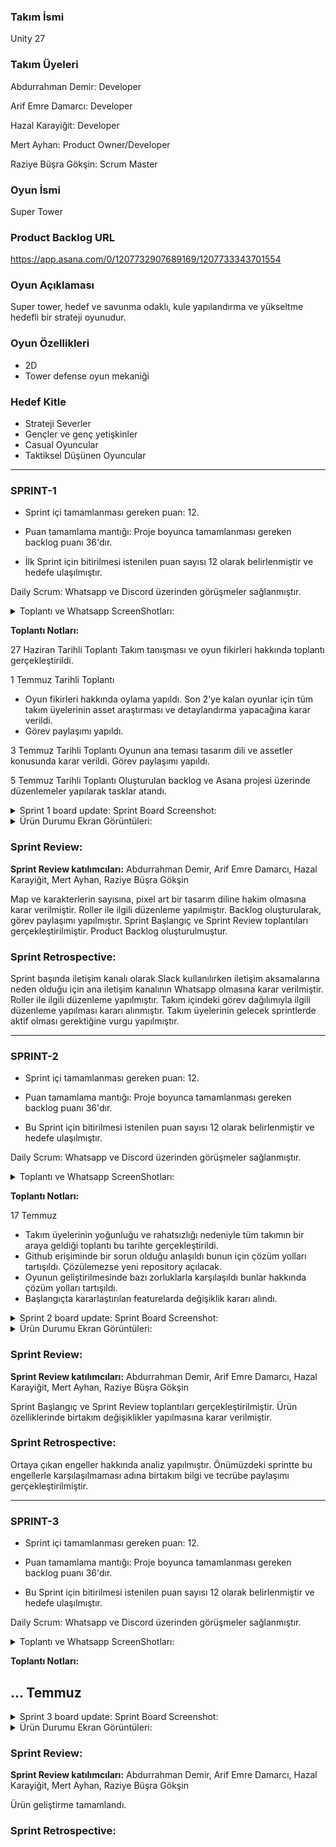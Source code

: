 ### **Takım İsmi** 

Unity 27


### **Takım Üyeleri**

Abdurrahman Demir: Developer

Arif Emre Damarcı: Developer

Hazal Karayiğit: Developer 

Mert Ayhan: Product Owner/Developer

Raziye Büşra Gökşin:  Scrum Master


### **Oyun İsmi**

Super Tower

### **Product Backlog URL**

https://app.asana.com/0/1207732907689169/1207733343701554

### **Oyun Açıklaması**

Super tower, hedef ve savunma odaklı, kule yapılandırma ve yükseltme hedefli bir strateji oyunudur. 

### **Oyun Özellikleri**
- 2D
- Tower defense oyun mekaniği


### **Hedef Kitle**
- Strateji Severler
- Gençler ve genç yetişkinler
- Casual Oyuncular
- Taktiksel Düşünen Oyuncular

--------------------------------------------------------------------------

### **SPRINT-1**

- Sprint içi tamamlanması gereken puan: 12.

- Puan tamamlama mantığı: Proje boyunca tamamlanması gereken backlog puanı 36'dır. 

- İlk Sprint için bitirilmesi istenilen puan sayısı 12 olarak belirlenmiştir ve hedefe ulaşılmıştır.


Daily Scrum: Whatsapp ve Discord üzerinden görüşmeler sağlanmıştır. 


<details>
  <summary> Toplantı ve Whatsapp ScreenShotları: </summary>
  

<img width="650" alt="Ekran Resmi 2024-07-09 20 58 21" src="https://github.com/AbdurrahmanDemir/Bootcamp27/assets/173726397/1f5c3dd0-c1e0-460c-a4ac-6d3d4690c0f3">

<img width="643" alt="Ekran Resmi 2024-07-09 20 58 07" src="https://github.com/AbdurrahmanDemir/Bootcamp27/assets/173726397/46ea6e7f-6719-4dcf-a44c-df3595b6f941">

<img width="643" alt="Ekran Resmi 2024-07-09 20 58 07" src="https://github.com/AbdurrahmanDemir/Bootcamp27/assets/173726397/7fd44f95-6c73-4d6f-8607-8d4c23bd36ae">

</details>


**Toplantı Notları:**

27 Haziran Tarihli Toplantı 
Takım tanışması ve oyun fikirleri hakkında toplantı gerçekleştirildi. 

1 Temmuz Tarihli Toplantı
- Oyun fikirleri hakkında oylama yapıldı. Son 2’ye kalan oyunlar için tüm takım üyelerinin asset araştırması ve detaylandırma yapacağına karar verildi. 
- Görev paylaşımı yapıldı.


3 Temmuz Tarihli Toplantı
Oyunun ana teması tasarım dili ve assetler konusunda karar verildi. Görev paylaşımı yapıldı. 

5 Temmuz Tarihli Toplantı
Oluşturulan backlog ve Asana projesi üzerinde düzenlemeler yapılarak tasklar atandı. 




<details>
  <summary> Sprint 1 board update: Sprint Board Screenshot: </summary>

<img width="1200" alt="Ekran Resmi 2024-07-07 14 31 35" src="https://github.com/AbdurrahmanDemir/Bootcamp27/assets/173726397/fcc2af69-5db8-4ebc-a53b-1844fb3c10f7">

</details>

<details>
  <summary> Ürün Durumu Ekran Görüntüleri:  </summary>

![db4cf23c-5c9b-4902-8583-72e54f73b75d](https://github.com/AbdurrahmanDemir/Bootcamp27/assets/173726397/42d4c028-757e-4686-b2ee-2e5eed387a60)

</details>


### **Sprint Review:**

**Sprint Review katılımcıları:** Abdurrahman Demir, Arif Emre Damarcı, Hazal Karayiğit, Mert Ayhan, Raziye Büşra Gökşin


Map ve karakterlerin sayısına, pixel art bir tasarım diline hakim olmasına karar verilmiştir.
Roller ile ilgili düzenleme yapılmıştır.
Backlog oluşturularak, görev paylaşımı yapılmıştır.
Sprint Başlangıç ve Sprint Review toplantıları gerçekleştirilmiştir.
Product Backlog oluşturulmuştur.

### **Sprint Retrospective:**

Sprint başında iletişim kanalı olarak Slack kullanılırken iletişim aksamalarına neden olduğu için ana iletişim kanalının Whatsapp olmasına karar verilmiştir. 
Roller ile ilgili düzenleme yapılmıştır.
Takım içindeki görev dağılımıyla ilgili düzenleme yapılması kararı alınmıştır.
Takım üyelerinin gelecek sprintlerde aktif olması gerektiğine vurgu yapılmıştır.

--------------------------------------------------------------------------

### **SPRINT-2**

- Sprint içi tamamlanması gereken puan: 12.

- Puan tamamlama mantığı: Proje boyunca tamamlanması gereken backlog puanı 36'dır. 

- Bu Sprint için bitirilmesi istenilen puan sayısı 12 olarak belirlenmiştir ve hedefe ulaşılmıştır.


Daily Scrum: Whatsapp ve Discord üzerinden görüşmeler sağlanmıştır. 


<details>
  <summary> Toplantı ve Whatsapp ScreenShotları:  </summary>

<img width="239" alt="Ekran Resmi 2024-07-17 21 54 47" src="https://github.com/user-attachments/assets/5b7ca3c3-5fc0-424c-99db-33b2e6536768">

</details>


**Toplantı Notları:**

17 Temmuz 
- Takım üyelerinin yoğunluğu ve rahatsızlığı nedeniyle tüm takımın bir araya geldiği toplantı bu tarihte gerçekleştirildi. 
- Github erişiminde bir sorun olduğu anlaşıldı bunun için çözüm yolları tartışıldı. Çözülemezse yeni repository açılacak. 
- Oyunun geliştirilmesinde bazı zorluklarla karşılaşıldı bunlar hakkında çözüm yolları tartışıldı. 
- Başlangıçta kararlaştırılan featurelarda değişiklik kararı alındı. 



<details>
  <summary>  Sprint 2 board update: Sprint Board Screenshot: </summary>


<img width="1003" alt="Ekran Resmi 2024-07-21 21 13 46" src="https://github.com/user-attachments/assets/cba56b92-3724-4b2d-95f5-d853da642538">

</details>


<details>
  <summary>  Ürün Durumu Ekran Görüntüleri:  </summary>



  
![IMG_3485](https://github.com/user-attachments/assets/f842508c-c1f4-4b71-8f14-8accbbfe8ded)

![IMG_3484](https://github.com/user-attachments/assets/635f90c5-2b06-4e30-b987-4172e1beacd5)

![IMG_3483](https://github.com/user-attachments/assets/3c6b0999-d286-494f-bc33-951a001065ae)

</details>



### **Sprint Review:**

**Sprint Review katılımcıları:** Abdurrahman Demir, Arif Emre Damarcı, Hazal Karayiğit, Mert Ayhan, Raziye Büşra Gökşin

Sprint Başlangıç ve Sprint Review toplantıları gerçekleştirilmiştir.
Ürün özelliklerinde birtakım değişiklikler yapılmasına karar verilmiştir. 

### **Sprint Retrospective:**

Ortaya çıkan engeller hakkında analiz yapılmıştır. Önümüzdeki sprintte bu engellerle karşılaşılmaması adına birtakım bilgi ve tecrübe paylaşımı gerçekleştirilmiştir. 

--------------------------------------------------------------------------
### **SPRINT-3**

- Sprint içi tamamlanması gereken puan: 12.

- Puan tamamlama mantığı: Proje boyunca tamamlanması gereken backlog puanı 36'dır. 

- Bu Sprint için bitirilmesi istenilen puan sayısı 12 olarak belirlenmiştir ve hedefe ulaşılmıştır.


Daily Scrum: Whatsapp ve Discord üzerinden görüşmeler sağlanmıştır. 


<details>
  <summary> Toplantı ve Whatsapp ScreenShotları:  </summary>


</details>


**Toplantı Notları:**

... Temmuz 
-



<details>
  <summary>  Sprint 3 board update: Sprint Board Screenshot: </summary>



</details>


<details>
  <summary>  Ürün Durumu Ekran Görüntüleri:  </summary>



</details>



### **Sprint Review:**

**Sprint Review katılımcıları:** Abdurrahman Demir, Arif Emre Damarcı, Hazal Karayiğit, Mert Ayhan, Raziye Büşra Gökşin

Ürün geliştirme tamamlandı. 

### **Sprint Retrospective:**



